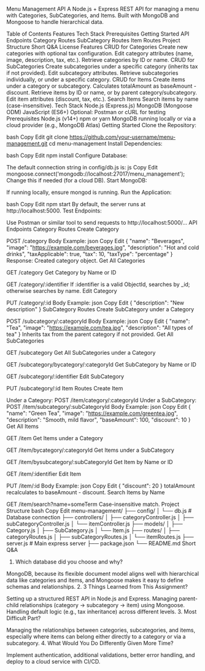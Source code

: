Menu Management API
A Node.js + Express REST API for managing a menu with Categories, SubCategories, and Items.
Built with MongoDB and Mongoose to handle hierarchical data.

Table of Contents
Features
Tech Stack
Prerequisites
Getting Started
API Endpoints
Category Routes
SubCategory Routes
Item Routes
Project Structure
Short Q&A
License
Features
CRUD for Categories
Create new categories with optional tax configuration.
Edit category attributes (name, image, description, tax, etc.).
Retrieve categories by ID or name.
CRUD for SubCategories
Create subcategories under a specific category (inherits tax if not provided).
Edit subcategory attributes.
Retrieve subcategories individually, or under a specific category.
CRUD for Items
Create items under a category or subcategory.
Calculates totalAmount as baseAmount - discount.
Retrieve items by ID or name, or by parent category/subcategory.
Edit item attributes (discount, tax, etc.).
Search Items
Search items by name (case-insensitive).
Tech Stack
Node.js (Express.js)
MongoDB (Mongoose ODM)
JavaScript (ES6+)
Optional: Postman or cURL for testing
Prerequisites
Node.js (v14+)
npm or yarn
MongoDB running locally or via a cloud provider (e.g., MongoDB Atlas)
Getting Started
Clone the Repository:

bash
Copy
Edit
git clone https://github.com/your-username/menu-management.git
cd menu-management
Install Dependencies:

bash
Copy
Edit
npm install
Configure Database:

The default connection string in config/db.js is:
js
Copy
Edit
mongoose.connect('mongodb://localhost:27017/menu_management');
Change this if needed (for a cloud DB).
Start MongoDB:

If running locally, ensure mongod is running.
Run the Application:

bash
Copy
Edit
npm start
By default, the server runs at http://localhost:5000.
Test Endpoints:

Use Postman or similar tool to send requests to http://localhost:5000/...
API Endpoints
Category Routes
Create Category

POST /category
Body Example:
json
Copy
Edit
{
  "name": "Beverages",
  "image": "https://example.com/beverages.jpg",
  "description": "Hot and cold drinks",
  "taxApplicable": true,
  "tax": 10,
  "taxType": "percentage"
}
Response: Created category object.
Get All Categories

GET /category
Get Category by Name or ID

GET /category/:identifier
If :identifier is a valid ObjectId, searches by _id; otherwise searches by name.
Edit Category

PUT /category/:id
Body Example:
json
Copy
Edit
{ "description": "New description" }
SubCategory Routes
Create SubCategory under a Category

POST /subcategory/:categoryId
Body Example:
json
Copy
Edit
{
  "name": "Tea",
  "image": "https://example.com/tea.jpg",
  "description": "All types of tea"
}
Inherits tax from the parent category if not provided.
Get All SubCategories

GET /subcategory
Get All SubCategories under a Category

GET /subcategory/bycategory/:categoryId
Get SubCategory by Name or ID

GET /subcategory/:identifier
Edit SubCategory

PUT /subcategory/:id
Item Routes
Create Item

Under a Category: POST /item/category/:categoryId
Under a SubCategory: POST /item/subcategory/:subCategoryId
Body Example:
json
Copy
Edit
{
  "name": "Green Tea",
  "image": "https://example.com/greentea.jpg",
  "description": "Smooth, mild flavor",
  "baseAmount": 100,
  "discount": 10
}
Get All Items

GET /item
Get Items under a Category

GET /item/bycategory/:categoryId
Get Items under a SubCategory

GET /item/bysubcategory/:subCategoryId
Get Item by Name or ID

GET /item/:identifier
Edit Item

PUT /item/:id
Body Example:
json
Copy
Edit
{
  "discount": 20
}
totalAmount recalculates to baseAmount - discount.
Search Items by Name

GET /item/search?name=someTerm
Case-insensitive match.
Project Structure
bash
Copy
Edit
menu-management/
├── config/
│   └── db.js              # Database connection
├── controllers/
│   ├── categoryController.js
│   ├── subCategoryController.js
│   └── itemController.js
├── models/
│   ├── Category.js
│   ├── SubCategory.js
│   └── Item.js
├── routes/
│   ├── categoryRoutes.js
│   ├── subCategoryRoutes.js
│   └── itemRoutes.js
├── server.js              # Main express server
├── package.json
└── README.md
Short Q&A
1. Which database did you choose and why?

MongoDB, because its flexible document model aligns well with hierarchical data like categories and items, and Mongoose makes it easy to define schemas and relationships.
2. 3 Things Learned from This Assignment?

Setting up a structured REST API in Node.js and Express.
Managing parent-child relationships (category → subcategory → item) using Mongoose.
Handling default logic (e.g., tax inheritance) across different levels.
3. Most Difficult Part?

Managing the relationships between categories, subcategories, and items, especially where items can belong either directly to a category or via a subcategory.
4. What Would You Do Differently Given More Time?

Implement authentication, additional validations, better error handling, and deploy to a cloud service with CI/CD.
